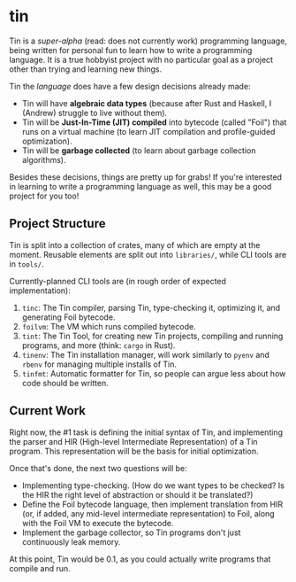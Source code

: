 # tin

Tin is a _super-alpha_ (read: does not currently work) programming language,
being written for personal fun to learn how to write a programming language.
It is a true hobbyist project with no particular goal as a project other than
trying and learning new things.

Tin the _language_ does have a few design decisions already made:

* Tin will have __algebraic data types__ (because after Rust and Haskell, I
  (Andrew) struggle to live without them).
* Tin will be __Just-In-Time (JIT) compiled__ into bytecode (called "Foil")
  that runs on a virtual machine (to learn JIT compilation and profile-guided
  optimization).
* Tin will be __garbage collected__ (to learn about garbage collection
  algorithms).

Besides these decisions, things are pretty up for grabs! If you're interested
in learning to write a programming language as well, this may be a good
project for you too!

## Project Structure

Tin is split into a collection of crates, many of which are empty at the
moment. Reusable elements are split out into `libraries/`, while CLI tools
are in `tools/`.

Currently-planned CLI tools are (in rough order of expected implementation):

1. `tinc`: The Tin compiler, parsing Tin, type-checking it, optimizing it,
   and generating Foil bytecode.
2. `foilvm`: The VM which runs compiled bytecode.
3. `tint`: The Tin Tool, for creating new Tin projects, compiling and running
   programs, and more (think: `cargo` in Rust).
4. `tinenv`: The Tin installation manager, will work similarly to `pyenv` and
   `rbenv` for managing multiple installs of Tin.
5. `tinfmt`: Automatic formatter for Tin, so people can argue less about how
   code should be written.

## Current Work

Right now, the #1 task is defining the initial syntax of Tin, and implementing
the parser and HIR (High-level Intermediate Representation) of a Tin program.
This representation will be the basis for initial optimization.

Once that's done, the next two questions will be:

* Implementing type-checking. (How do we want types to be checked? Is the HIR
  the right level of abstraction or should it be translated?)
* Define the Foil bytecode language, then implement translation from HIR (or,
  if added, any mid-level intermediate representation) to Foil, along with
  the Foil VM to execute the bytecode.
* Implement the garbage collector, so Tin programs don't just continuously
  leak memory.

At this point, Tin would be 0.1, as you could actually write programs that
compile and run.
